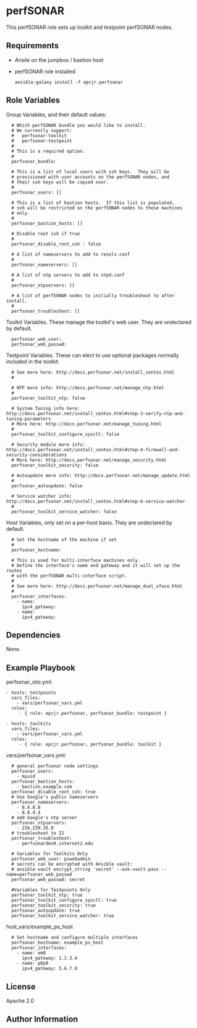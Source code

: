 perfSONAR
=========

This perfSONAR role sets up toolkit and testpoint perfSONAR nodes.

Requirements
------------

* Ansile on the jumpbox / bastion host
* perfSONAR role installed

      ansible-galaxy install -f epcjr.perfsonar

Role Variables
--------------

Group Variables, and their default values:

      # Which perfSONAR bundle you would like to install.
      # We currently support:
      #   perfsonar-toolkit
      #   perfsonar-testpoint
      #
      # This is a required option.
      #
      perfsonar_bundle: 
      
      # This is a list of local users with ssh keys.  They will be
      # provisioned with user accounts on the perfSONAR nodes, and
      # their ssh keys will be copied over.
      #
      perfsonar_users: []
      
      # This is a list of bastion hosts.  If this list is populated,
      # ssh will be restricted on the perfSONAR nodes to these machines
      # only.
      #
      perfsonar_bastion_hosts: []
      
      # Disable root ssh if true
      #
      perfsonar_disable_root_ssh : false
      
      # A list of nameservers to add to resolv.conf
      #
      perfsonar_nameservers: []
      
      # A list of ntp servers to add to ntpd.conf
      #
      perfsonar_ntpservers: []
      
      # A list of perfSONAR nodes to initially troubleshoot to after install.
      #
      perfsonar_troubleshoot: []


Toolkit Variables.  These manage the toolkit's web user.  They are undeclared by default.

      perfsonar_web_user:
      perfsonar_web_passwd:
  
Testpoint Variables.  These can elect to use optional packages normally included in the toolkit.

      # See more here: http://docs.perfsonar.net/install_centos.html
      #
      
      # NTP more info: http://docs.perfsonar.net/manage_ntp.html
      #
      perfsonar_toolkit_ntp: false
      
      # System Tuning info here: http://docs.perfsonar.net/install_centos.html#step-3-verify-ntp-and-tuning-parameters
      # More here: http://docs.perfsonar.net/manage_tuning.html
      #
      perfsonar_toolkit_configure_sysctl: false
      
      # Security module more info: http://docs.perfsonar.net/install_centos.html#step-4-firewall-and-security-considerations
      # More here: http://docs.perfsonar.net/manage_security.html
      perfsonar_toolkit_security: false
      
      # Autoupdate more info: http://docs.perfsonar.net/manage_update.html
      #
      perfsonar_autoupdate: false
      
      # Service watcher info: http://docs.perfsonar.net/install_centos.html#step-6-service-watcher
      #
      perfsonar_toolkit_service_watcher: false
      
Host Variables, only set on a per-host basis.  They are undeclared by default.

      # Set the hostname of the machine if set
      #
      perfsonar_hostname:
      
      # This is used for multi-interface machines only.
      # Define the interface's name and gateway and it will set up the routes
      # with the perfSONAR multi-interface script.
      #
      # See more here: http://docs.perfsonar.net/manage_dual_xface.html
      #
      perfsonar_interfaces:
        - name:
          ipv4_gateway:
        - name:
          ipv4_gateway:

Dependencies
------------

None.

Example Playbook
----------------

perfsonar_site.yml:

    - hosts: testpoints
      vars_files:
        - vars/perfsonar_vars.yml
      roles:
         - { role: epcjr.perfsonar, perfsonar_bundle: testpoint }

    - hosts: toolkits
      vars_files:
        - vars/perfsonar_vars.yml
      roles:
         - { role: epcjr.perfsonar, perfsonar_bundle: toolkit }

vars/perfsonar_vars.yml:

      # general perfsonar node settings
      perfsonar_users:
        - myuid
      perfsonar_bastion_hosts:
        - bastion.example.com
      perfsonar_disable_root_ssh: true
      # Use Google's public nameservers
      perfsonar_nameservers:
        - 8.8.8.8
        - 8.8.4.4
      # add Google's ntp server
      perfsonar_ntpservers:
        - 216.239.35.0
      # troubleshoot to I2
      perfsonar_troubleshoot:
        - perfsonardev0.internet2.edu
      
      # Variables for Toolkits Only
      perfsonar_web_user: pswebadmin
      # secrets can be encrypted with Ansible vault:
      # ansible-vault encrypt_string 'secret' --ask-vault-pass --name=perfsonar_web_passwd
      perfsonar_web_passwd: secret
      
      #Variables for Testpoints Only
      perfsonar_toolkit_ntp: true
      perfsonar_toolkit_configure_sysctl: true
      perfsonar_toolkit_security: true
      perfsonar_autoupdate: true
      perfsonar_toolkit_service_watcher: true
      
host_vars/example_ps_host

      # Set hostname and configure multiple interfaces
      perfsonar_hostname: example_ps_host
      perfsonar_interfaces:
        - name: em0
          ipv4_gateway: 1.2.3.4
        - name: p0p0
          ipv4_gateway: 5.6.7.8



License
-------

Apache 2.0

Author Information
------------------


